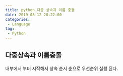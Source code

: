 ```yaml
---
title: python_다중 상속과 이름 충돌
date: 2019-08-12 20:22:00
categories:
 - Language
tag:
 - Python
---
```


## 다중상속과 이름충돌

내부에서 부터 시작해서 상속 순서 순으로 우선순위 실행 된다.

